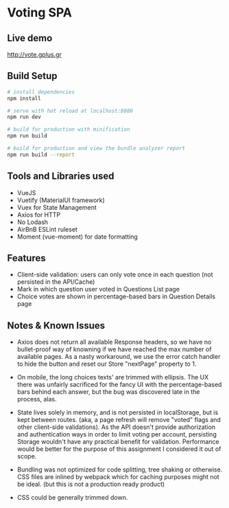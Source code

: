 # Voting SPA

## Live demo

http://vote.gplus.gr

## Build Setup

``` bash
# install dependencies
npm install

# serve with hot reload at localhost:8080
npm run dev

# build for production with minification
npm run build

# build for production and view the bundle analyzer report
npm run build --report

```

## Tools and Libraries used
- VueJS
- Vuetify (MaterialUI framework)
- Vuex for State Management
- Axios for HTTP
- No Lodash 
- AirBnB ESLint ruleset
- Moment (vue-moment) for date formatting

## Features

- Client-side validation: users can only vote once in each question (not persisted in the API/Cache)
- Mark in which question user voted in Questions List page
- Choice votes are shown in percentage-based bars in Question Details page


## Notes & Known Issues

- Axios does not return all available Response headers, so we have no bullet-proof way of knowning if we have reached the max number of available pages. As a nasty workaround, we use the error catch handler to hide the button and reset our Store "nextPage" property to 1.

- On mobile, the long choices texts' are trimmed with ellipsis. The UX there was unfairly sacrificed for the fancy UI with the percentage-based bars behind each answer, but the bug was discovered late in the process, alas.

- State lives solely in memory, and is not persisted in localStorage, but is kept between routes. (aka, a page refresh will remove "voted" flags and other client-side validations).
As the API doesn't provide authorization and authentication ways in order to limit voting per account, persisting Storage wouldn't have any practical benefit for validation. Performance would be better for the purpose of this assignment I considered it out of scope.

- Bundling was not optimized for code splitting, tree shaking or otherwise. CSS files are inlined by webpack which for caching purposes might not be ideal. (but this is not a production ready product)

- CSS could be generally trimmed down. 
